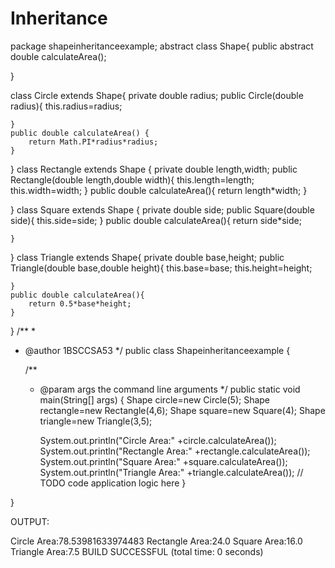 # Inheritance
package shapeinheritanceexample;
abstract class Shape{
    public abstract double calculateArea();
    
}

class Circle extends Shape{
    private double radius;
    public Circle(double radius){
        this.radius=radius;
        
    }
    public double calculateArea() {
        return Math.PI*radius*radius;
    }
    
}
class Rectangle extends Shape {
    private double length,width;
    public Rectangle(double length,double width){
        this.length=length;
        this.width=width;
    }
 public double calculateArea(){
     return length*width;
 }
    
}
class Square extends Shape {
    private double side;
    public Square(double side){
        this.side=side;
    }
    public double calculateArea(){
        return side*side;
        
    }
}
class Triangle extends Shape{
    private double base,height;
    public Triangle(double base,double height){
        this.base=base;
        this.height=height;
        
    }
    public double calculateArea(){
        return 0.5*base*height;
    }
}
/**
 *
 * @author 1BSCCSA53
 */
public class Shapeinheritanceexample {

    /**
     * @param args the command line arguments
     */
    public static void main(String[] args) {
        Shape circle=new Circle(5);
        Shape rectangle=new Rectangle(4,6);
        Shape square=new Square(4);
        Shape triangle=new Triangle(3,5);
        
        System.out.println("Circle Area:" +circle.calculateArea());
        System.out.println("Rectangle Area:" +rectangle.calculateArea());
        System.out.println("Square Area:" +square.calculateArea());
        System.out.println("Triangle Area:" +triangle.calculateArea());
// TODO code application logic here
    }
    
}




OUTPUT:


Circle Area:78.53981633974483
Rectangle Area:24.0
Square Area:16.0
Triangle Area:7.5
BUILD SUCCESSFUL (total time: 0 seconds)
